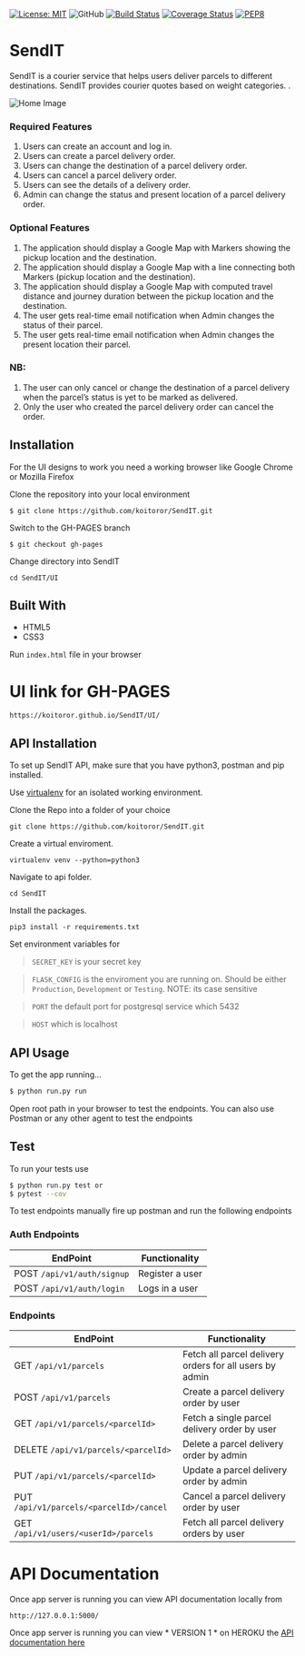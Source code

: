 [![License: MIT](https://img.shields.io/badge/License-MIT-yellow.svg)](https://opensource.org/licenses/MIT)
![GitHub](https://img.shields.io/github/license/mashape/apistatus.svg)
[![Build Status](https://travis-ci.com/koitoror/SendIT.svg?branch=fb-ch2-161977372)](https://travis-ci.com/koitoror/SendIT)
[![Coverage Status](https://coveralls.io/repos/github/koitoror/SendIT/badge.svg?branch=fb-ch2-161977372)](https://coveralls.io/github/koitoror/SendIT?branch=ft-parcels-endpoints-161738123)
[![PEP8](https://img.shields.io/badge/code%20style-pep8-green.svg)](https://www.python.org/dev/peps/pep-0008/)

# SendIT
SendIT is a courier service that helps users deliver parcels to different destinations. SendIT provides courier quotes based on weight categories. .

![Home Image](https://raw.github.com/Koitoror/Parcels/SendIT.jpg)

### Required Features
1.	Users can create an account and log in. 
2.	Users can create a parcel delivery order. 
3.	Users can change the destination of a parcel delivery order. 
4.	Users can cancel a parcel delivery order. 
5.	Users can see the details of a delivery order. 
6.	Admin can change the status and present location of a parcel delivery order.

### Optional Features
1. The application should display a Google Map with Markers showing the pickup location
and the destination.
2. The application should display a Google Map with a line connecting both Markers (pickup
location and the destination).
3. The application should display a Google Map with computed travel distance and journey
duration between the pickup location and the destination.
4. The user gets real-time email notification when Admin changes the status of their parcel.
5. The user gets real-time email notification when Admin changes the present location their
parcel.


### NB: 
1.	The user can only cancel or change the destination of a parcel delivery when the parcel’s status is yet to be marked as delivered. 
2.	Only the user who created the parcel delivery order can cancel the order.  

## Installation
For the UI designs to work you need a working browser like Google Chrome or Mozilla Firefox

Clone the repository into your local environment

```
$ git clone https://github.com/koitoror/SendIT.git
```

Switch to the GH-PAGES branch
```
$ git checkout gh-pages
```

Change directory into SendIT
```
cd SendIT/UI
```

## Built With

* HTML5
* CSS3

Run `index.html` file in your browser

# UI link for GH-PAGES

```
https://koitoror.github.io/SendIT/UI/
```

## API Installation
To set up SendIT API, make sure that you have python3, postman and pip installed.

Use [virtualenv](http://www.pythonforbeginners.com/basics/how-to-use-python-virtualenv) for an isolated working environment.

Clone the Repo into a folder of your choice
```
git clone https://github.com/koitoror/SendIT.git
```

Create a virtual enviroment.
```
virtualenv venv --python=python3
```

Navigate to api folder.
```
cd SendIT
```

Install the packages.
```
pip3 install -r requirements.txt
```

Set environment variables for 

> `SECRET_KEY` is your secret key

> `FLASK_CONFIG` is the enviroment you are running on. Should be either `Production`, `Development` or `Testing`. NOTE: its case sensitive

> `PORT` the default port for postgresql service which 5432

> `HOST` which is localhost



## API Usage

To get the app running...

```bash
$ python run.py run
```

Open root path in your browser to test the endpoints. 
You can also use Postman or any other agent to test the endpoints

## Test

To run your tests use

```bash
$ python run.py test or 
$ pytest --cov
```

To test endpoints manually fire up postman and run the following endpoints


### Auth Endpoints
**EndPoint** | **Functionality**
--- | ---
POST  `/api/v1/auth/signup` | Register a user
POST  `/api/v1/auth/login` | Logs in a user


###  Endpoints
**EndPoint** | **Functionality**
--- | ---
GET  `/api/v1/parcels` | Fetch all parcel delivery orders for all users by admin
POST  `/api/v1/parcels` | Create a parcel delivery order by user
GET  `/api/v1/parcels/<parcelId>` | Fetch a single parcel delivery order by user
DELETE  `/api/v1/parcels/<parcelId>` | Delete a parcel delivery order by admin
PUT  `/api/v1/parcels/<parcelId>` | Update a parcel delivery order by admin
PUT  `/api/v1/parcels/<parcelId>/cancel` | Cancel a parcel delivery order by user
GET  `/api/v1/users/<userId>/parcels` | Fetch all parcel delivery orders by user



# API Documentation
Once app server is running you can view API documentation locally from
```
http://127.0.0.1:5000/
```

Once app server is running you can view * VERSION 1 * on HEROKU the [API documentation here](https://send-it-ke.herokuapp.com)
